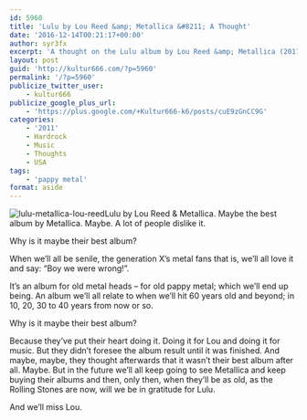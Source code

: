```yaml
---
id: 5960
title: 'Lulu by Lou Reed &amp; Metallica &#8211; A Thought'
date: '2016-12-14T00:21:17+00:00'
author: syr3fx
excerpt: 'A thought on the Lulu album by Lou Reed &amp; Metallica (2011).'
layout: post
guid: 'http://kultur666.com/?p=5960'
permalink: '/?p=5960'
publicize_twitter_user:
    - kultur666
publicize_google_plus_url:
    - 'https://plus.google.com/+Kultur666-k6/posts/cuE9zGnCC9G'
categories:
    - '2011'
    - Hardrock
    - Music
    - Thoughts
    - USA
tags:
    - 'pappy metal'
format: aside
---
```


![lulu-metallica-lou-reed](http://localhost:8080/wp-content/uploads/2016/10/lulu-metallica-lou-reed.jpg)Lulu by Lou Reed &amp; Metallica. Maybe the best album by Metallica. Maybe. A lot of people dislike it.

Why is it maybe their best album?

When we’ll all be senile, the generation X’s metal fans that is, we’ll all love it and say: “Boy we were wrong!”.

It’s an album for old metal heads – for old pappy metal; which we’ll end up being. An album we’ll all relate to when we’ll hit 60 years old and beyond; in 10, 20, 30 to 40 years from now or so.

Why is it maybe their best album?

Because they’ve put their heart doing it. Doing it for Lou and doing it for music. But they didn’t foresee the album result until it was finished. And maybe, maybe, they thought afterwards that it wasn’t their best album after all. Maybe. But in the future we’ll all keep going to see Metallica and keep buying their albums and then, only then, when they’ll be as old, as the Rolling Stones are now, will we be in gratitude for Lulu.

And we’ll miss Lou.